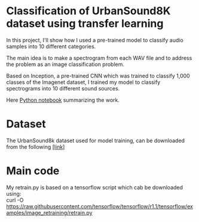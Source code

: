 # Classification of UrbanSound8K dataset using transfer learning

In this project, I'll show how I used a pre-trained model to classify audio samples into 10 different categories.

The main idea is to make a spectrogram from each WAV file and to address the problem as an image classification problem.

Based on Inception, a pre-trained CNN which was trained to classify 1,000 classes of the Imagenet dataset, I trained my model to classify spectrograms into 10 different sound sources.

Here [Python notebook](https://github.com/doronyablo/Urban-Sound-Classification/blob/master/UrbanSound_Report.ipynb) summarizing the work.

# Dataset
The UrbanSound8k dataset used for model training, can be downloaded from the following [[link]](https://urbansounddataset.weebly.com/urbansound8k.html)

# Main code

My retrain.py is based on a tensorflow script which cab be downloaded using:   
  curl -O 
https://raw.githubusercontent.com/tensorflow/tensorflow/r1.1/tensorflow/examples/image_retraining/retrain.py

